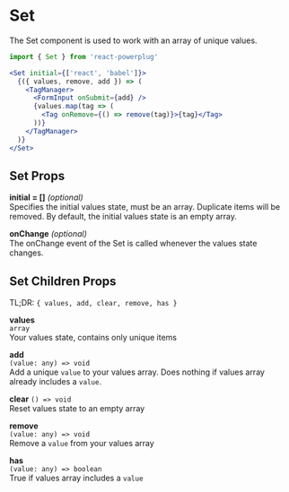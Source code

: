 # Set

The Set component is used to work with an array of unique values.

```js
import { Set } from 'react-powerplug'
```

```jsx
<Set initial={['react', 'babel']}>
  {({ values, remove, add }) => (
    <TagManager>
      <FormInput onSubmit={add} />
      {values.map(tag => (
        <Tag onRemove={() => remove(tag)}>{tag}</Tag>
      ))}
    </TagManager>
  )}
</Set>
```

## Set Props

**initial = []** _(optional)_  
Specifies the initial values state, must be an array. Duplicate items will be removed. 
By default, the initial values state is an empty array.

**onChange** _(optional)_  
The onChange event of the Set is called whenever the values state changes.

## Set Children Props

TL;DR: `{ values, add, clear, remove, has }`

**values**  
`array`  
Your values state, contains only unique items

**add**  
`(value: any) => void`  
Add a unique `value` to your values array. Does nothing if values array already includes a `value`.

**clear**
`() => void`  
Reset values state to an empty array

**remove**  
`(value: any) => void`  
Remove a `value` from your values array

**has**  
`(value: any) => boolean`  
True if values array includes a `value`